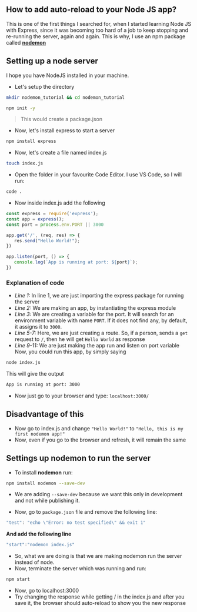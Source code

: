 ## How to add auto-reload to your Node JS app?

This is one of the first things I searched for, when I started learning Node JS with Express, since it was becoming too hard of a job to keep stopping and re-running the server, again and again. This is why, I use an npm package called [**nodemon**](https://www.npmjs.com/package/nodemon)

## Setting up a node server
I hope you have NodeJS installed in your machine.
- Let's setup the directory
```sh
mkdir nodemon_tutorial && cd nodemon_tutorial
```

```sh
npm init -y
```
>This would create a package.json
- Now, let's install express to start a server
```sh
npm install express
```

- Now, let's create a file named index.js
```sh
touch index.js
```

- Open the folder in your favourite Code Editor. I use VS Code, so I will run:
```sh
code .
```

- Now inside index.js add the following
```js
const express = require('express');
const app = express();
const port = process.env.PORT || 3000

app.get('/', (req, res) => {
   res.send("Hello World!");
})

app.listen(port, () => {
   console.log(`App is running at port: ${port}`);
})
```
### Explanation of code
- *Line 1:* In line 1, we are just importing the express package for running the server
- *Line 2:* We are making an app, by instantiating the express module
- *Line 3:* We are creating a variable for the port. It will search for an environment variable with name `PORT`. If it does not find any, by default, it assigns it to `3000`.
- *Line 5-7:* Here, we are just creating a route. So, if a person, sends a `get` request to `/`, then he will get `Hello World` as response
- *Line 9-11:* We are just making the app run and listen on port variable
Now, you could run this app, by simply saying
```sh
node index.js
```

This will give the output
```sh
App is running at port: 3000
```
- Now just go to your browser and type: `localhost:3000/`

## Disadvantage of this
- Now go to index.js and change `"Hello World!"` to `"Hello, this is my first nodemon app!"`
- Now, even if you go to the browser and refresh, it will remain the same

## Settings up nodemon to run the server
- To install **nodemon** run:
```sh
npm install nodemon --save-dev
```
- We are adding `--save-dev` because we want this only in development and not while publishing it.

- Now, go to `package.json` file and remove the following line:

```js
"test": "echo \"Error: no test specified\" && exit 1"
```
**And add the following line**

```js
"start":"nodemon index.js"
```

- So, what we are doing is that we are making nodemon run the server instead of node.
- Now, terminate the server which was running and run:
```sh
npm start
```

- Now, go to localhost:3000
- Try changing the response while getting / in the index.js and after you save it, the browser should auto-reload to show you the new response
